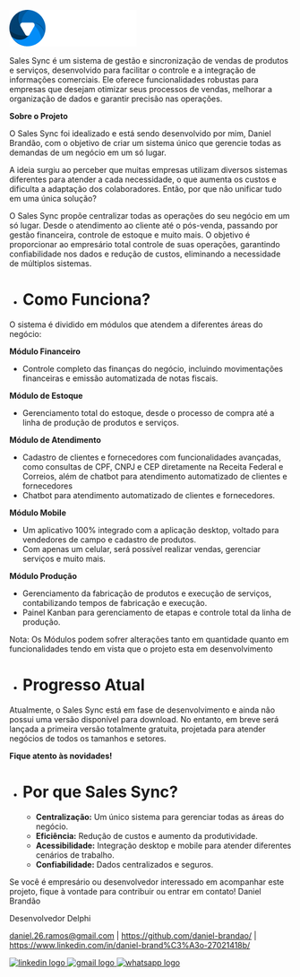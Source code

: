 ![Logo do Sales Sync](./logo.png)

Sales Sync é um sistema de gestão e sincronização de vendas de produtos e serviços, desenvolvido para facilitar o controle e a integração de informações comerciais. Ele oferece funcionalidades robustas para empresas que desejam otimizar seus processos de vendas, melhorar a organização de dados e garantir precisão nas operações.

**Sobre o Projeto**  

O Sales Sync foi idealizado e está sendo desenvolvido por mim, Daniel Brandão, com o objetivo de criar um sistema único que gerencie todas as demandas de um negócio em um só lugar.

A ideia surgiu ao perceber que muitas empresas utilizam diversos sistemas diferentes para atender a cada necessidade, o que aumenta os custos e dificulta a adaptação dos colaboradores. Então, por que não unificar tudo em uma única solução?

O Sales Sync propõe centralizar todas as operações do seu negócio em um só lugar. Desde o atendimento ao cliente até o pós-venda, passando por gestão financeira, controle de estoque e muito mais. O objetivo é proporcionar ao empresário total controle de suas operações, garantindo confiabilidade nos dados e redução de custos, eliminando a necessidade de múltiplos sistemas.


- # **Como Funciona?**
O sistema é dividido em módulos que atendem a diferentes áreas do negócio:

**Módulo Financeiro**
 - Controle completo das finanças do negócio, incluindo movimentações financeiras e emissão automatizada de notas fiscais.

**Módulo de Estoque**
- Gerenciamento total do estoque, desde o processo de compra até a linha de produção de produtos e serviços.
  
**Módulo de Atendimento**
- Cadastro de clientes e fornecedores com funcionalidades avançadas, como consultas de CPF, CNPJ e CEP diretamente na Receita Federal e Correios, além de chatbot para atendimento automatizado de clientes e fornecedores
- Chatbot para atendimento automatizado de clientes e fornecedores.
  
**Módulo Mobile**
- Um aplicativo 100% integrado com a aplicação desktop, voltado para vendedores de campo e cadastro de produtos.
- Com apenas um celular, será possível realizar vendas, gerenciar serviços e muito mais.
  
**Módulo Produção**
- Gerenciamento da fabricação de produtos e execução de serviços, contabilizando tempos de fabricação e execução.
- Painel Kanban para gerenciamento de etapas e controle total da linha de produção.

Nota: Os Módulos podem sofrer alterações tanto em quantidade quanto em funcionalidades tendo em vista que o projeto esta em desenvolvimento

- # **Progresso Atual**
Atualmente, o Sales Sync está em fase de desenvolvimento e ainda não possui uma versão disponível para download. No entanto, em breve será lançada a primeira versão totalmente gratuita, projetada para atender negócios de todos os tamanhos e setores.

**Fique atento às novidades!**

- # **Por que Sales Sync?**
  - **Centralização:** Um único sistema para gerenciar todas as áreas do negócio.
  - **Eficiência:** Redução de custos e aumento da produtividade.
  - **Acessibilidade:** Integração desktop e mobile para atender diferentes cenários de trabalho.
  - **Confiabilidade:** Dados centralizados e seguros.

Se você é empresário ou desenvolvedor interessado em acompanhar este projeto, fique à vontade para contribuir ou entrar em contato!
Daniel Brandão  

Desenvolvedor Delphi  

daniel.26.ramos@gmail.com | https://github.com/daniel-brandao/ | https://www.linkedin.com/in/daniel-brand%C3%A3o-27021418b/


<div align="left">
  <a href="https://www.linkedin.com/in/daniel-brand%C3%A3o-27021418b/" target="_blank">
    <img src="https://raw.githubusercontent.com/maurodesouza/profile-readme-generator/master/src/assets/icons/social/linkedin/default.svg" width="52" height="40" alt="linkedin logo"  />
  </a>
  <a href="mailto:daniel.26.ramos@gmail.com" target="_blank">
    <img src="https://raw.githubusercontent.com/maurodesouza/profile-readme-generator/master/src/assets/icons/social/gmail/default.svg" width="52" height="40" alt="gmail logo"  />
  </a>
  <a href="https://wa.me//5548988182873" target="_blank">
    <img src="https://raw.githubusercontent.com/maurodesouza/profile-readme-generator/master/src/assets/icons/social/whatsapp/default.svg" width="52" height="40" alt="whatsapp logo"  />
  </a>
</div>

###




